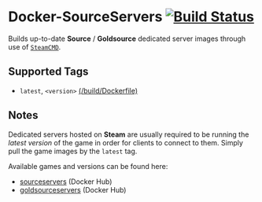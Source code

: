 # Docker-SourceServers [![Build Status](https://travis-ci.org/theohbrothers/docker-sourceservers.svg?branch=github)](https://travis-ci.org/theohbrothers/docker-sourceservers)

Builds up-to-date **Source** / **Goldsource** dedicated server images through use of [`SteamCMD`](https://github.com/theohbrothers/docker-steamcmd).

## Supported Tags

* `latest`, `<version>`  [(/build/Dockerfile)](https://github.com/theohbrothers/docker-sourceservers/blob/github/build/Dockerfile)

## Notes

Dedicated servers hosted on **Steam** are usually required to be running the *latest version* of the game in order for clients to connect to them. Simply pull the game images by the `latest` tag.

Available games and versions can be found here:

* [sourceservers](https://hub.docker.com/u/sourceservers/dashboard/) (Docker Hub)
* [goldsourceservers](https://hub.docker.com/u/goldsourceservers/dashboard/) (Docker Hub)